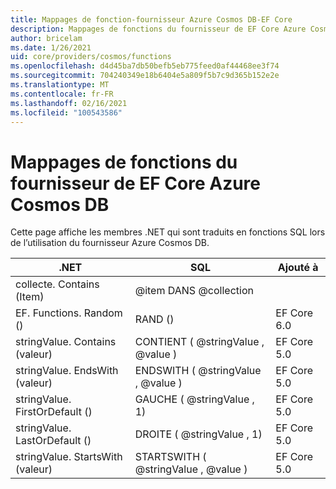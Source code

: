 ```yaml
---
title: Mappages de fonction-fournisseur Azure Cosmos DB-EF Core
description: Mappages de fonctions du fournisseur de EF Core Azure Cosmos DB
author: bricelam
ms.date: 1/26/2021
uid: core/providers/cosmos/functions
ms.openlocfilehash: d4d45ba7db50befb5eb775feed0af44468ee3f74
ms.sourcegitcommit: 704240349e18b6404e5a809f5b7c9d365b152e2e
ms.translationtype: MT
ms.contentlocale: fr-FR
ms.lasthandoff: 02/16/2021
ms.locfileid: "100543586"
---
```

# <a name="function-mappings-of-the-azure-cosmos-db-ef-core-provider"></a>Mappages de fonctions du fournisseur de EF Core Azure Cosmos DB

Cette page affiche les membres .NET qui sont traduits en fonctions SQL lors de l’utilisation du fournisseur Azure Cosmos DB.

.NET                          | SQL                              | Ajouté à
----------------------------- | -------------------------------- | --------
collecte. Contains (Item)     | @item DANS @collection
EF. Functions. Random ()         | RAND ()                           | EF Core 6.0
stringValue. Contains (valeur)   | CONTIENT ( @stringValue , @value )   | EF Core 5.0
stringValue. EndsWith (valeur)   | ENDSWITH ( @stringValue , @value )   | EF Core 5.0
stringValue. FirstOrDefault ()  | GAUCHE ( @stringValue , 1)            | EF Core 5.0
stringValue. LastOrDefault ()   | DROITE ( @stringValue , 1)           | EF Core 5.0
stringValue. StartsWith (valeur) | STARTSWITH ( @stringValue , @value ) | EF Core 5.0
